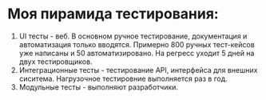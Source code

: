 # Моя пирамида тестирования:

1. UI тесты -  веб. В основном ручное тестирование, документация и автоматизация только вводятся. Примерно 800 ручных тест-кейсов уже написаны и 50 автоматизировано. На регресс уходит 5 дней на двух тестировщиков. 
2. Интеграционные тесты - тестирование API, интерфейса для внешних сиситема. Нагрузочное тестировние выполняется раз в год. 
3. Модульные тесты - выполняют разработчики.
